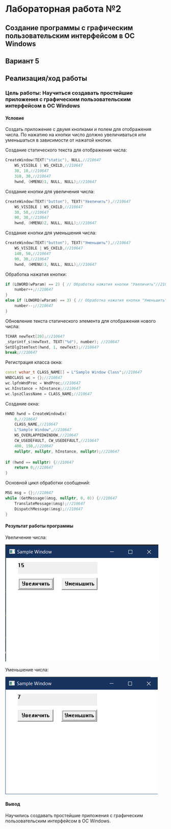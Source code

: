 
# Лабораторная работа №2 #

## Создание программы с графическим пользовательским интерфейсом в ОС Windows ##

## Вариант 5 ##

## Реализация/ход работы ##

### Цель работы: Научиться создавать простейшие приложения с графическим пользовательским интерфейсом в ОС Windows ###

#### **Условие** ####

Создать приложение с двумя кнопками и полем для отображения числа. По нажатию на кнопки число должно увеличиваться или уменьшаться в зависимости от нажатой кнопки.

Создание статического текста для отображения числа:

``` c++
CreateWindow(TEXT("static"), NULL,//210647
    WS_VISIBLE | WS_CHILD,//210647
    30, 10,//210647
    310, 30,//210647
    hwnd, (HMENU)1, NULL, NULL);//210647
```

Создание кнопки для увеличения числа:

``` c++
CreateWindow(TEXT("button"), TEXT("Увеличить"),//210647
    WS_VISIBLE | WS_CHILD,//210647
    30, 50,//210647
    90, 30,//210647
    hwnd, (HMENU)2, NULL, NULL);//210647
```

Создание кнопки для уменьшения числа:

``` c++
CreateWindow(TEXT("button"), TEXT("Уменьшить"),//210647
    WS_VISIBLE | WS_CHILD,//210647
    140, 50,//210647
    90, 30,//210647
    hwnd, (HMENU)3, NULL, NULL);//210647
```

Обработка нажатия кнопки:

``` c++
if (LOWORD(wParam) == 2) { // Обработка нажатия кнопки "Увеличить"//210647
    number++;//210647
}
else if (LOWORD(wParam) == 3) { // Обработка нажатия кнопки "Уменьшить"//210647
    number--;//210647
}
```

Обновление текста статического элемента для отображения нового числа:

``` c++
TCHAR newText[20];//210647
_stprintf_s(newText, TEXT("%d"), number); //210647
SetDlgItemText(hwnd, 1, newText);//210647
break;//210647
```

Регистрация класса окна:

``` c++
const wchar_t CLASS_NAME[] = L"Sample Window Class";//210647
WNDCLASS wc = {};//210647
wc.lpfnWndProc = WndProc;//210647
wc.hInstance = hInstance;//210647
wc.lpszClassName = CLASS_NAME;//210647
```

Создание окна:

``` c++
HWND hwnd = CreateWindowEx(
    0,//210647
    CLASS_NAME,//210647
    L"Sample Window",//210647
    WS_OVERLAPPEDWINDOW,//210647
    CW_USEDEFAULT, CW_USEDEFAULT,//210647
    400, 150,//210647
    nullptr, nullptr, hInstance, nullptr);//210647

if (hwnd == nullptr) {//210647
    return 0;//210647
}
```

Основной цикл обработки сообщений:

``` c++
MSG msg = {};//210647
while (GetMessage(&msg, nullptr, 0, 0)) {//210647
    TranslateMessage(&msg);//210647
    DispatchMessage(&msg);//210647
}
```

#### Результат работы программы ####

Увеличение числа:

![img.png](images/img.png)

Уменьшение числа:

![img_1.png](images/img_1.png)

#### Вывод ####

Научились создавать простейшие приложения с графическим пользовательским интерфейсом в ОС Windows.

